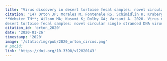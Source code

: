 ```yaml
---
title: "Virus discovery in desert tortoise fecal samples: novel circular single stranded DNA viruses."
citation: "14) Orton JP; Morales M; Fontenele RS; Schimidlin K; Kraberger S; Leavitt DJ;
**Webster TH**; Wilson MA; Kusumi K; Dolby GA; Varsani A. 2020. Virus discovery in
desert tortoise fecal samples: novel circular single stranded DNA viruses. *Viruses* 12: 143."
citation_id: 'orton_2020'
date: '2020-01-26'
timestamp: '2020'
image: '/static/img/pub/2020_orton_circos.png'
# pmcid:
link: 'https://doi.org/10.3390/v12020143'
---
```

